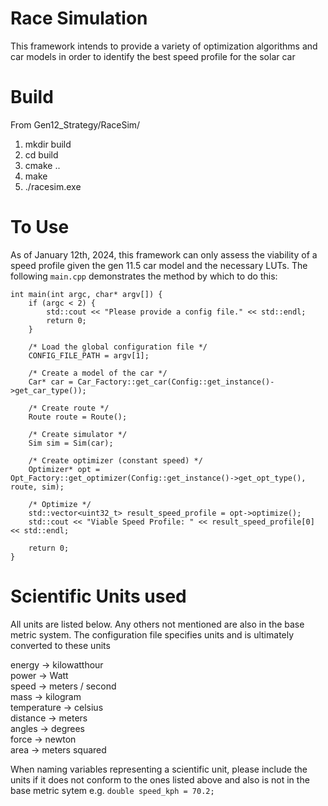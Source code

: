 # Race Simulation 
This framework intends to provide a variety of optimization algorithms and car models in order to identify the best speed profile for the solar car

# Build
From Gen12_Strategy/RaceSim/
1. mkdir build
2. cd build
3. cmake ..
4. make
5. ./racesim.exe

# To Use
As of January 12th, 2024, this framework can only assess the viability of a speed profile given the gen 11.5 car model and the necessary LUTs. The following ```main.cpp``` demonstrates the method by which to do this:

```
int main(int argc, char* argv[]) {
    if (argc < 2) {
        std::cout << "Please provide a config file." << std::endl;
        return 0;
    }

    /* Load the global configuration file */
    CONFIG_FILE_PATH = argv[1];

    /* Create a model of the car */
    Car* car = Car_Factory::get_car(Config::get_instance()->get_car_type());
    
    /* Create route */
    Route route = Route();

    /* Create simulator */
    Sim sim = Sim(car);

    /* Create optimizer (constant speed) */
    Optimizer* opt = Opt_Factory::get_optimizer(Config::get_instance()->get_opt_type(), route, sim);

    /* Optimize */
    std::vector<uint32_t> result_speed_profile = opt->optimize();
    std::cout << "Viable Speed Profile: " << result_speed_profile[0] << std::endl;

    return 0;
}
```

# Scientific Units used 
All units are listed below. Any others not mentioned are also in the base metric system. The configuration file specifies units and is ultimately converted to these units

energy -> kilowatthour\
power -> Watt\
speed -> meters / second\
mass -> kilogram\
temperature -> celsius\
distance -> meters\
angles -> degrees\
force -> newton\
area -> meters squared

When naming variables representing a scientific unit, please include the units if it does not conform to the ones listed above and also is not in the base metric sytem e.g. ```double speed_kph = 70.2;```
